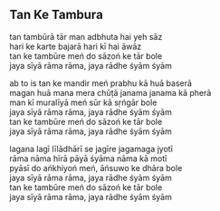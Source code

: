 ## Tan Ke Tambura

tan tambūrā tār man adbhuta hai yeh sāz  
hari ke karte bajarā hari kī hai āwāz  
tan ke tambūre meń do sāzoń ke tār bole  
jaya sīyā rāma rāma, jaya rādhe śyām śyām

ab to is tan ke mandir meń prabhu kā huā baserā  
magan huā mana mera chūṭā janama janama kā pherā  
man kī muralīyā meń sūr kā sṛńgār bole  
jaya sīyā rāma rāma, jaya rādhe śyām śyām  
tan ke tambūre meń do sāzoń ke tār bole  
jaya sīyā rāma rāma, jaya rādhe śyām śyām

lagana lagī līlādhārī se jagīre jagamaga jyotī  
rāma nāma hīrā pāyā śyāma nāma kā motī  
pyāsī do ańkhiyoń meń, āńsuwo ke dhāra bole  
jaya sīyā rāma rāma, jaya rādhe śyām śyām  
tan ke tambūre meń do sāzoń ke tār bole  
jaya sīyā rāma rāma, jaya rādhe śyām śyām


